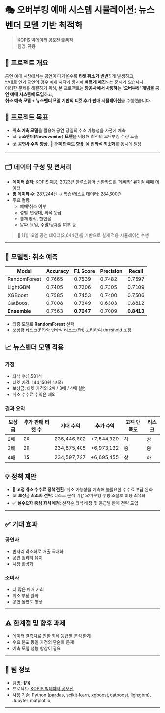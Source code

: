 # 🎭 오버부킹 예매 시스템 시뮬레이션: 뉴스벤더 모델 기반 최적화

> **KOPIS 빅데이터 공모전 출품작**  
> 팀명: **뀨융**

## 📌 프로젝트 개요

공연 예매 시장에서는 공연이 다가올수록 **티켓 취소가 빈번**하게 발생하고,  
반대로 인기 공연의 경우 예매 시작과 동시에 **빠르게 매진**되는 문제가 있습니다.  
이러한 문제를 해결하기 위해, 본 프로젝트는 **항공사에서 사용하는 '오버부킹' 개념을 공연 예매 시스템에 도입**하고,  
**취소 예측 모델 + 뉴스벤더 모델 기반의 티켓 추가 판매 시뮬레이션**을 수행했습니다.


## 🧠 프로젝트 목표

-  **취소 예측 모델**을 활용해 공연 당일의 취소 가능성을 사전에 예측  
- 📊 **뉴스벤더(Newsvendor) 모델**을 이용해 최적의 오버부킹 수량 도출  
- 💰 **공연사 수익 향상**, 🙋 **관객 만족도 향상**, ❌ **빈좌석 최소화**를 동시에 달성

---

## 🗂 데이터 구성 및 전처리

- **데이터 출처**: KOPIS 제공, 2023년 블루스퀘어 신한카드홀 ‘레베카’ 뮤지컬 예매 데이터  
- **총 데이터 수**: 287,244건 → 학습/테스트 데이터: 284,600건  
- 주요 컬럼:
  - 예매/취소 여부
  - 성별, 연령대, 좌석 등급
  - 결제 방식, 할인율
  - 날짜, 요일, 주말/공휴일 여부 등

> 🎯 11월 19일 공연 데이터(2,644건)를 기반으로 실제 적용 시뮬레이션 수행

---

## 🤖 모델링: 취소 예측

| Model        | Accuracy | F1 Score | Precision | Recall  |
|--------------|----------|----------|-----------|---------|
| RandomForest | 0.7665   | 0.7539   | 0.7482    | 0.7597  |
| LightGBM     | 0.7405   | 0.7206   | 0.7305    | 0.7109  |
| XGBoost      | 0.7585   | 0.7453   | 0.7400    | 0.7506  |
| CatBoost     | 0.7008   | 0.7349   | 0.6303    | 0.8812  |
| **Ensemble** | 0.7563   | **0.7647** | 0.7009  | **0.8413** |

- 최종 모델로 **RandomForest** 선택  
- 보상금 리스크(FP)와 빈좌석 리스크(FN) 고려하여 threshold 조정

## 📈 뉴스벤더 모델 적용

### 가정
- 좌석 수: 1,581석
- 티켓 가격: 144,150원 (고정)
- 보상금: 티켓 가격의 2배 / 3배 / 4배 실험
- 취소 수수료 수익은 제외

### 결과 요약
| 보상금 | 추가 판매 티켓 수 | 기대 수익 | 추가 수익 | 고객 만족도 | 리스크 |
|--------|------------------|-----------|------------|---------------|---------|
| 2배    | 26               | 235,446,602 | +7,544,329 | 하            | 상      |
| 3배    | 20               | 234,875,405 | +6,973,132 | 중            | 중      |
| 4배    | 15               | 234,597,727 | +6,695,455 | 상            | 하      |

## 💡 정책 제안

- 🔁 **고정 취소 수수료 정책 전환**: 취소 가능성을 예측해 불필요한 수수료 부담 완화  
- 🪙 **보상금 최소화 전략**: 리스크 분석 기반 오버부킹 수량 조절로 비용 최적화  
- ✅ **실수요자 중심 좌석 배정**: 선착순 좌석 배정 및 등급별 판매 전략 도입

---

## ✅ 기대 효과

### 공연사
- 빈자리 최소화로 매출 극대화  
- 공연 퀄리티 유지  
- 시장 활성화

### 소비자
- 더 많은 예매 기회  
- 취소 부담 완화  
- 공연 몰입도 향상

---

## ⚠️ 한계점 및 향후 과제

- 데이터 결측치로 인한 좌석 등급별 분석 한계  
- 수요 분포 동일 가정의 단순화 문제  
- 예측 모델 성능 향상이 필요

---

## 📎 팀 정보

- 팀명: **뀨융**
- 프로젝트: [KOPIS 빅데이터 공모전](https://www.kopis.or.kr/)
- 사용 기술: Python (pandas, scikit-learn, xgboost, catboost, lightgbm), Jupyter, matplotlib

---


